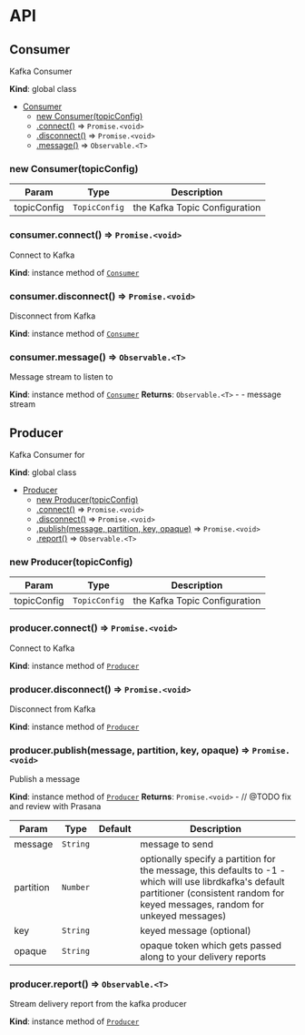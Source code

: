 # API


<a name="Consumer"></a>

## Consumer
Kafka Consumer

**Kind**: global class

* [Consumer](#Consumer)
    * [new Consumer(topicConfig)](#new_Consumer_new)
    * [.connect()](#Consumer+connect) ⇒ <code>Promise.&lt;void&gt;</code>
    * [.disconnect()](#Consumer+disconnect) ⇒ <code>Promise.&lt;void&gt;</code>
    * [.message()](#Consumer+message) ⇒ <code>Observable.&lt;T&gt;</code>

<a name="new_Consumer_new"></a>

### new Consumer(topicConfig)

| Param | Type | Description |
| --- | --- | --- |
| topicConfig | <code>TopicConfig</code> | the Kafka Topic Configuration |

<a name="Consumer+connect"></a>

### consumer.connect() ⇒ <code>Promise.&lt;void&gt;</code>
Connect to Kafka

**Kind**: instance method of [<code>Consumer</code>](#Consumer)
<a name="Consumer+disconnect"></a>

### consumer.disconnect() ⇒ <code>Promise.&lt;void&gt;</code>
Disconnect from Kafka

**Kind**: instance method of [<code>Consumer</code>](#Consumer)
<a name="Consumer+message"></a>

### consumer.message() ⇒ <code>Observable.&lt;T&gt;</code>
Message stream to listen to

**Kind**: instance method of [<code>Consumer</code>](#Consumer)
**Returns**: <code>Observable.&lt;T&gt;</code> - - message stream



<a name="Producer"></a>

## Producer
Kafka Consumer for

**Kind**: global class

* [Producer](#Producer)
    * [new Producer(topicConfig)](#new_Producer_new)
    * [.connect()](#Producer+connect) ⇒ <code>Promise.&lt;void&gt;</code>
    * [.disconnect()](#Producer+disconnect) ⇒ <code>Promise.&lt;void&gt;</code>
    * [.publish(message, partition, key, opaque)](#Producer+publish) ⇒ <code>Promise.&lt;void&gt;</code>
    * [.report()](#Producer+report) ⇒ <code>Observable.&lt;T&gt;</code>

<a name="new_Producer_new"></a>

### new Producer(topicConfig)

| Param | Type | Description |
| --- | --- | --- |
| topicConfig | <code>TopicConfig</code> | the Kafka Topic Configuration |

<a name="Producer+connect"></a>

### producer.connect() ⇒ <code>Promise.&lt;void&gt;</code>
Connect to Kafka

**Kind**: instance method of [<code>Producer</code>](#Producer)
<a name="Producer+disconnect"></a>

### producer.disconnect() ⇒ <code>Promise.&lt;void&gt;</code>
Disconnect from Kafka

**Kind**: instance method of [<code>Producer</code>](#Producer)
<a name="Producer+publish"></a>

### producer.publish(message, partition, key, opaque) ⇒ <code>Promise.&lt;void&gt;</code>
Publish a message

**Kind**: instance method of [<code>Producer</code>](#Producer)
**Returns**: <code>Promise.&lt;void&gt;</code> - // @TODO fix and review with Prasana

| Param | Type | Default | Description |
| --- | --- | --- | --- |
| message | <code>String</code> |  | message to send |
| partition | <code>Number</code> |  | optionally  specify a partition for the message, this defaults to -1 - which will  use librdkafka's default partitioner (consistent random for keyed messages, random for unkeyed messages) |
| key | <code>String</code> | <code></code> | keyed message (optional) |
| opaque | <code>String</code> | <code></code> | opaque token which gets passed along to your delivery reports |

<a name="Producer+report"></a>

### producer.report() ⇒ <code>Observable.&lt;T&gt;</code>
Stream delivery report from the kafka producer

**Kind**: instance method of [<code>Producer</code>](#Producer)
